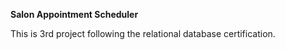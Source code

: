 **Salon Appointment Scheduler**

This is 3rd project following the relational database certification.